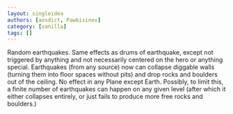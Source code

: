 ```yaml
---
layout: singleidea
authors: [aosdict, Pawkisinov]
category: [vanilla]
tags: []
---
```

Random earthquakes. Same effects as drums of earthquake, except not triggered by anything and not necessarily centered on the hero or anything special. Earthquakes (from any source) now can collapse diggable walls (turning them into floor spaces without pits) and drop rocks and boulders out of the ceiling. No effect in any Plane except Earth. Possibly, to limit this, a finite number of earthquakes can happen on any given level (after which it either collapses entirely, or just fails to produce more free rocks and boulders.)
